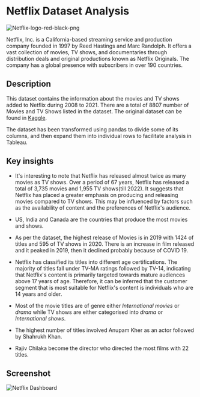 
# Netflix Dataset Analysis

![Netflix-logo-red-black-png](https://user-images.githubusercontent.com/90838725/227272536-fd1f0fb4-ff49-4f66-8ab4-d5b3507ed9e3.png)

Netflix, Inc. is a California-based streaming service and production company founded in 1997 by Reed Hastings and Marc Randolph. It offers a vast collection of movies, TV shows, and documentaries through distribution deals and original productions known as Netflix Originals. The company has a global presence with subscribers in over 190 countries.


## Description

This dataset contains the information about the movies and TV shows added to Netflix during 2008 to 2021. There are a total of 8807 number of Movies and TV Shows listed in the dataset. The original dataset can be found in [Kaggle](https://www.kaggle.com/datasets/shivamb/netflix-shows/download?datasetVersionNumber=5).

The dataset has been transformed using pandas to divide some of its columns, and then expand them into individual rows to facilitate analysis in Tableau.
## Key insights

* It's interesting to note that Netflix has released almost twice as many movies as TV shows. Over a period of 67 years, Netflix has released a total of 3,735 movies and 1,955 TV shows(till 2022). It suggests that Netflix has placed a greater emphasis on producing and releasing movies compared to TV shows. This may be influenced by factors such as the availability of content and the preferences of Netflix's audience.

* US, India and Canada are the countries that produce the most movies and shows.

* As per the dataset, the highest release of Movies is in 2019 with 1424 of titles and 595 of TV shows in 2020. There is an increase in film released and it peaked in 2019, then it declined probably because of COVID 19.

* Netflix has classified its titles into different age certifications. The majority of titles fall under TV-MA ratings followed by TV-14, indicating that Netflix's content is primarily targeted towards mature audiences above 17 years of age. Therefore, it can be inferred that the customer segment that is most suitable for Netflix's content is individuals who are 14 years and older.

* Most of the movie titles are of genre either *International movies* or *drama* while TV shows are either categorised into *drama* or *International shows*.

* The highest number of titles involved Anupam Kher as an actor followed by Shahrukh Khan.

* Rajiv Chilaka become the director who directed the most films with 22 titles.

## Screenshot

![Netflix Dashboard](https://user-images.githubusercontent.com/90838725/226974218-f0eabc61-6102-4263-ad5f-06e5ce100044.png)
